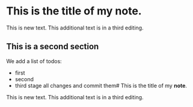# This is the title of my **note**.

This is new text.
This additional text is in a third editing.

## This is a second section

We add a list of todos:
- first
- second
- third
stage all changes and commit them# This is the title of my **note**.


This is new text.
This additional text is in a third editing.

